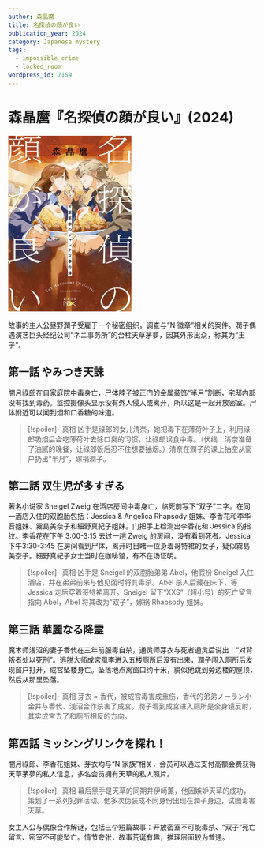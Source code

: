 ```yaml
---
author: 森晶麿
title: 名探偵の顔が良い
publication_year: 2024
category: Japanese mystery
tags:
  - impossible_crime
  - locked_room
wordpress_id: 7159
---
```


# 森晶麿『名探偵の顔が良い』(2024)

<img src=images/2024b_cover.jpg width=250/>

故事的主人公昼野潤子受雇于一个秘密组织，调查与“N 徽章”相关的案件。潤子偶遇演艺巨头经纪公司“ネニ事务所”的台柱天草茅夢，因其外形出众，称其为“王子”。

## 第一話 やみつき天誅

闇月祿郎在自家庭院中毒身亡，尸体脖子被正门的金属装饰“半月”割断，宅邸内部没有找到毒药。监控摄像头显示没有外人侵入或离开，所以这是一起开放密室。尸体附近可以闻到烟和口香糖的味道。

> [!spoiler]- 真相
> 凶手是祿郎的女儿清奈，她把毒下在薄荷叶子上，利用祿郎吸烟后会吃薄荷叶去除口臭的习惯，让祿郎误食中毒。（伏线：清奈准备了油腻的晚餐，让祿郎饭后忍不住想要抽烟。）清奈在潤子的课上抽空从窗户扔出“半月”，嫁祸潤子。

## 第二話 双生児が多すぎる

著名小说家 Sneigel Zweig 在酒店房间中毒身亡，临死前写下“双子”二字。在同一酒店入住的双胞胎包括：Jessica & Angelica Rhapsody 姐妹、李香花和李华音姐妹、霧島美奈子和細野真紀子姐妹。门把手上检测出李香花和 Jessica 的指纹。李香花在下午 3:00-3:15 去过一趟 Zweig 的房间，没有看到死者。Jessica 下午3:30-3:45 在房间看到尸体，离开时目睹一位身着哥特裙的女子，疑似霧島美奈子。細野真紀子女士当时在咖啡馆，有不在场证明。

> [!spoiler]- 真相
> 凶手是 Sneigel 的双胞胎弟弟 Abel，他假扮 Sneigel 入住酒店，并在弟弟前来与他见面时将其毒杀。Abel 杀人后藏在床下，等 Jessica 走后穿着哥特裙离开。Sneigel 留下“XXS”（超小号）的死亡留言指向 Abel，Abel 将其改为“双子”，嫁祸 Rhapsody 姐妹。

## 第三話 華麗なる降霊

魔术师浅沼的妻子香代在三年前服毒自杀，通灵师芽衣与死者通灵后说出：“对背叛者处以死刑”。逃脱大师成宮風李进入五楼厕所后没有出来，潤子闯入厕所后发现窗户打开，成宮坠楼身亡。坠落地点离窗口约十米，貌似他跳到旁边楼的屋顶，然后从那里坠落。

> [!spoiler]- 真相
> 芽衣 = 香代，被成宮毒害成重伤，香代的弟弟ノーラン小金井与香代、浅沼合作杀害了成宮。潤子看到成宮进入厕所是全身镜反射，其实成宮去了和厕所相反的方向。

## 第四話 ミッシングリンクを探れ！

闇月祿郎、李香花姐妹、芽衣均与“N 家族”相关，会员可以通过支付高额会费获得天草茅夢的私人信息，多名会员拥有天草的私人照片。

> [!spoiler]- 真相
> 幕后黑手是天草的同期井伊崎薫，他因嫉妒天草的成功，策划了一系列犯罪活动。他多次伪装成不同身份出现在潤子身边，试图毒害天草。

女主人公与偶像合作解谜，包括三个短篇故事：开放密室不可能毒杀、“双子”死亡留言、密室不可能坠亡。情节夸张，故事荒诞有趣，推理层面较为普通。
